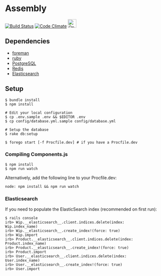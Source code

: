# Assembly
[![Build Status](https://magnum.travis-ci.com/assemblymade/meta.svg?token=yfARxv3oq7ZT3ZbmJWVN&branch=master)](https://magnum.travis-ci.com/assemblymade/meta)
[![Code Climate](https://codeclimate.com/repos/53614e94e30ba048560038af/badges/2bfece8bd323b313770e/gpa.png)](https://codeclimate.com/repos/53614e94e30ba048560038af/feed)
<a href="https://assembly.com/meta/bounties"><img src="http://badger.asm.co/meta/badges/tasks.svg" height="28px" alt="Open Tasks" /></a>


## Dependencies

* [foreman](https://toolbelt.heroku.com)
* [ruby](http://www.ruby-lang.org)
* [PostgreSQL](http://www.postgresql.org)
* [Redis](http://redis.io/)
* [Elasticsearch](http://www.elasticsearch.org/)

## Setup

    $ bundle install
    $ npm install

    # Edit your local configuration
    $ cp .env.sample .env && $EDITOR .env
    $ cp config/database.yml.sample config/database.yml

    # Setup the database
    $ rake db:setup

    $ forego start [-f Procfile.dev] # if you have a Procfile.dev

### Compiling Components.js

    $ npm install
    $ npm run watch

Alternatively, add the following line to your Procfile.dev:

    node: npm install && npm run watch



### Elasticsearch

If you need to populate the ElasticSearch index (recommended on first run):

    $ rails console
    irb> Wip.__elasticsearch__.client.indices.delete(index: Wip.index_name)
    irb> Wip.__elasticsearch__.create_index!(force: true)
    irb> Wip.import
    irb> Product.__elasticsearch__.client.indices.delete(index: Product.index_name)
    irb> Product.__elasticsearch__.create_index!(force: true)
    irb> Product.import
    irb> User.__elasticsearch__.client.indices.delete(index: User.index_name)
    irb> User.__elasticsearch__.create_index!(force: true)
    irb> User.import
